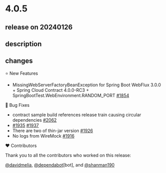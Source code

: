 # 4.0.5

## release on 20240126

## description

## changes

⭐ New Features

* MissingWebServerFactoryBeanException for Spring Boot WebFlux 3.0.0 + Spring Cloud Contract 4.0.0-RC3 + SpringBootTest.WebEnvironment.RANDOM_PORT <a href="https://github.com/spring-cloud/spring-cloud-contract/issues/1854" data-hovercard-type="issue" data-hovercard-url="/spring-cloud/spring-cloud-contract/issues/1854/hovercard">#1854</a>

🐞 Bug Fixes

* contract sample build references release train causing circular dependencies <a href="https://github.com/spring-cloud/spring-cloud-contract/issues/2062" data-hovercard-type="issue" data-hovercard-url="/spring-cloud/spring-cloud-contract/issues/2062/hovercard">#2062</a>
* <a class="issue-link js-issue-link" data-error-text="Failed to load title" data-id="1887528213" data-permission-text="Title is private" data-url="https://github.com/spring-cloud/spring-cloud-contract/issues/1935" data-hovercard-type="issue" data-hovercard-url="/spring-cloud/spring-cloud-contract/issues/1935/hovercard" href="https://github.com/spring-cloud/spring-cloud-contract/issues/1935">#1935</a> <a href="https://github.com/spring-cloud/spring-cloud-contract/pull/1937" data-hovercard-type="pull_request" data-hovercard-url="/spring-cloud/spring-cloud-contract/pull/1937/hovercard">#1937</a>
* There are two of thin-jar version <a href="https://github.com/spring-cloud/spring-cloud-contract/issues/1926" data-hovercard-type="issue" data-hovercard-url="/spring-cloud/spring-cloud-contract/issues/1926/hovercard">#1926</a>
* No logs from WireMock <a href="https://github.com/spring-cloud/spring-cloud-contract/issues/1916" data-hovercard-type="issue" data-hovercard-url="/spring-cloud/spring-cloud-contract/issues/1916/hovercard">#1916</a>

❤️ Contributors

Thank you to all the contributors who worked on this release:

<a class="user-mention notranslate" data-hovercard-type="user" data-hovercard-url="/users/davidmelia/hovercard" data-octo-click="hovercard-link-click" data-octo-dimensions="link_type:self" href="https://github.com/davidmelia">@davidmelia</a>, <a class="user-mention notranslate" data-hovercard-type="organization" data-hovercard-url="/orgs/dependabot/hovercard" data-octo-click="hovercard-link-click" data-octo-dimensions="link_type:self" href="https://github.com/dependabot">@dependabot</a>[bot], and <a class="user-mention notranslate" data-hovercard-type="user" data-hovercard-url="/users/shanman190/hovercard" data-octo-click="hovercard-link-click" data-octo-dimensions="link_type:self" href="https://github.com/shanman190">@shanman190</a>

